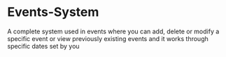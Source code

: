 # Events-System
A complete system used in events where you can add, delete or modify a specific event or view previously existing events and it works through specific dates set by you
